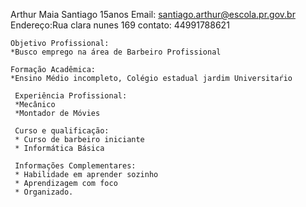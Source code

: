   Arthur Maia Santiago 15anos
  Email: santiago.arthur@escola.pr.gov.br
  Endereço:Rua clara nunes 169
  contato: 44991788621

    Objetivo Profissional:
    *Busco emprego na área de Barbeiro Profissional

    Formação Acadêmica:
    *Ensino Médio incompleto, Colégio estadual jardim Universitaŕio

     Experiência Profissional:
     *Mecânico
     *Montador de Móvies

     Curso e qualificação:
     * Curso de barbeiro iniciante
     * Informática Básica

     Informações Complementares:
     * Habilidade em aprender sozinho
     * Aprendizagem com foco
     * Organizado.

    
